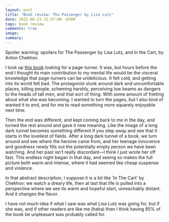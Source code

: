 ```yaml
---
layout: post
title: "Book review: The Passenger by Lisa Lutz"
date: 2022-06-23 15:57:00 -0700
tags: book review
comments: true
image:
summary:
---
```

<p>
<span class="aside">Spoiler warning: spoilers for The Passenger by Lisa Lutz, and In the Cart, by Anton Chekhov.
</span></p>
<p>
I took up <a href="https://www.goodreads.com/book/show/26154406-the-passenger">this book</a> looking for a page-turner. It was, but hours before the end I thought its main contribution to my mental life would be the visceral knowledge that page-turners can be undelicious. It felt cold, and getting into its world felt bad. The protagonist slunk around dark and uncomfortable places, killing people, scheming harshly, perceiving low beams as dangers to the heads of tall men, and that sort of thing. With some amount of fretting about what she was becoming. I wanted to turn the pages, but I also kind of wanted it to end, and for me to read something more squarely enjoyable next time.
</p><!--ex-->
<p>
Then the end was different, and kept coming back to me in the day, and turned the rest around and gave it new meaning. Like the image of a long dark tunnel becomes something different if you step away and see that it starts in the loveliest of fields. After a long dark tunnel of a book, we turn around and see where the heroine came from, and her teenage innocence and goodness newly fills out the potentially empty person we have been watching. And her past isn’t really discordant—I think I just wrote her off fast. This endless night began in that day, and seeing so makes the full picture both warm and intense, where it had seemed like cheap suspense and violence.
</p>
<p>
In that abstract description, I suppose it is a bit like ‘In The Cart’ by Chekhov: we watch a dreary life, then at last that life is pulled into a perspective where we see its warm and hopeful start, unreachably distant. And it changes the flavor.
</p>
<p>
I have not much idea if what I saw was what Lisa Lutz was going for, but if she was, and if other readers are like me (haha) then I think having 85% of the book be unpleasant was probably called for.
</p>
